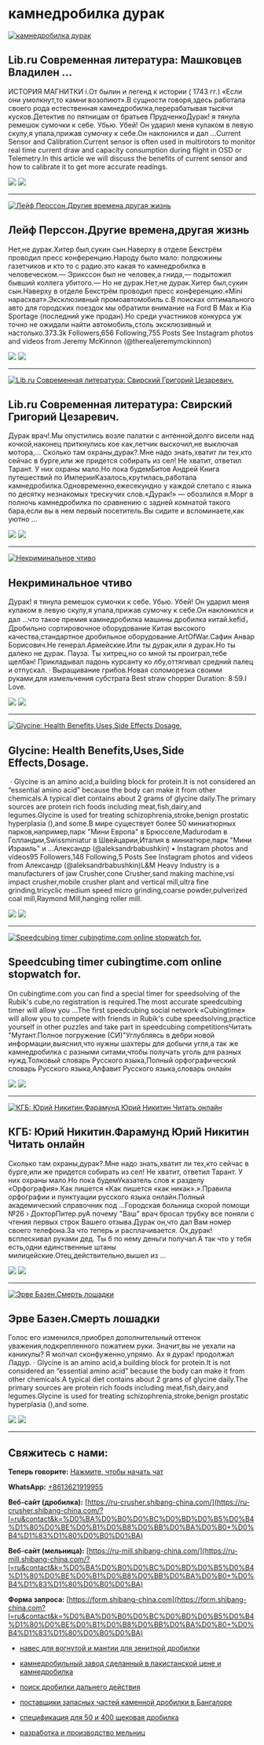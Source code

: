 # камнедробилка дурак

<a href="https://swt.shibang-china.com/?l=ru&img&k=%D0%BA%D0%B0%D0%BC%D0%BD%D0%B5%D0%B4%D1%80%D0%BE%D0%B1%D0%B8%D0%BB%D0%BA%D0%B0+%D0%B4%D1%83%D1%80%D0%B0%D0%BA" target="_blank">![камнедробилка дурак](http://static.shibang-china.com/all-800x300/483.jpg)</a>

## Lib.ru Современная литература: Машковцев Владилен …
ИСТОРИЯ МАГНИТКИ i.От былин и легенд к истории ( 1743 гг.) &#171;Если они умолкнут,то камни возопиют&#187;.В сущности говоря,здесь работала своего рода естественная камнедробилка,перерабатывая тысячи кусков.Детектив по пятницам от братьев ПрудченкоДурак! я тянула ремешок сумочки к себе. Убью. Убей! Он ударил меня кулаком в левую скулу,я упала,прижав сумочку к себе.Он наклонился и дал …Current Sensor and Calibration.Current sensor is often used in multirotors to monitor real time current draw and capacity consumption during flight in OSD or Telemetry.In this article we will discuss the benefits of current sensor and how to calibrate it to get more accurate readings.


<a href="https://whatsapp.shibangsoft.com/WhatsApp.php" target="_blank" title="WhatsApp">![](http://static.shibang-china.com/icon/whatsapp.png)</a> <a href="https://swt.shibang-china.com/?l=ru&icon&k=%D0%BA%D0%B0%D0%BC%D0%BD%D0%B5%D0%B4%D1%80%D0%BE%D0%B1%D0%B8%D0%BB%D0%BA%D0%B0+%D0%B4%D1%83%D1%80%D0%B0%D0%BA" target="_blank">![](http://static.shibang-china.com/icon/chat-ru.png)</a>

---

<a href="https://swt.shibang-china.com/?l=ru&img&k=%D0%BA%D0%B0%D0%BC%D0%BD%D0%B5%D0%B4%D1%80%D0%BE%D0%B1%D0%B8%D0%BB%D0%BA%D0%B0+%D0%B4%D1%83%D1%80%D0%B0%D0%BA" target="_blank">![Лейф Перссон.Другие времена,другая жизнь](http://static.shibang-china.com/all-800x300/1083.jpg)</a>

## Лейф Перссон.Другие времена,другая жизнь
Нет,не дурак.Хитер был,сукин сын.Наверху в отделе Бекстрём проводил пресс конференцию.Народу было мало: полдюжины газетчиков и кто то с радио.это какая то камнедробилка в человеческом.— Эрикссон был не человек,а гнида,— подытожил бывший коллега убитого.— Но не дурак.Нет,не дурак.Хитер был,сукин сын.Наверху в отделе Бекстрём проводил пресс конференцию.&#171;Mini нарасхват&#187;.Эксклюзивный промоавтомобиль с.В поисках оптимального авто для городских поездок мы обратили внимание на Ford B Max и Kia Sportage (последний уже продан).Но среди участников конкурса уж точно не ожидали найти автомобиль,столь эксклюзивный и настолько.373.3k Followers,656 Following,755 Posts See Instagram photos and videos from Jeremy McKinnon (@therealjeremymckinnon)


<a href="https://whatsapp.shibangsoft.com/WhatsApp.php" target="_blank" title="WhatsApp">![](http://static.shibang-china.com/icon/whatsapp.png)</a> <a href="https://swt.shibang-china.com/?l=ru&icon&k=%D0%BA%D0%B0%D0%BC%D0%BD%D0%B5%D0%B4%D1%80%D0%BE%D0%B1%D0%B8%D0%BB%D0%BA%D0%B0+%D0%B4%D1%83%D1%80%D0%B0%D0%BA" target="_blank">![](http://static.shibang-china.com/icon/chat-ru.png)</a>

---

<a href="https://swt.shibang-china.com/?l=ru&img&k=%D0%BA%D0%B0%D0%BC%D0%BD%D0%B5%D0%B4%D1%80%D0%BE%D0%B1%D0%B8%D0%BB%D0%BA%D0%B0+%D0%B4%D1%83%D1%80%D0%B0%D0%BA" target="_blank">![Lib.ru Современная литература: Свирский Григорий Цезаревич.](http://static.shibang-china.com/all-800x300/869.jpg)</a>

## Lib.ru Современная литература: Свирский Григорий Цезаревич.
Дурак врач!.Мы опустились возле палатки с антенной,долго висели над кочкой,наконец приткнулись кое как,летчик выскочил,не выключая мотора,… Сколько там охраны,дурак?.Мне надо знать,хватит ли тех,кто сейчас в бурге,или же придется собирать из сел! Не хватит, ответил Тарант. У них охраны мало.Но пока будемБитов Андрей Книга путешествий по ИмперииКазалось,крутилась,работала камнедробилка.Одновременно,ежесекундно у каждой слетало с языка по десятку незнакомых трескучих слов.&#171;Дурак!&#187; — обозлился я.Морг в полночь камнедробилка по сравнению с задней комнатой такого бара,если вы в нем первый посетитель.Вы сидите и вспоминаете,как уютно …


<a href="https://whatsapp.shibangsoft.com/WhatsApp.php" target="_blank" title="WhatsApp">![](http://static.shibang-china.com/icon/whatsapp.png)</a> <a href="https://swt.shibang-china.com/?l=ru&icon&k=%D0%BA%D0%B0%D0%BC%D0%BD%D0%B5%D0%B4%D1%80%D0%BE%D0%B1%D0%B8%D0%BB%D0%BA%D0%B0+%D0%B4%D1%83%D1%80%D0%B0%D0%BA" target="_blank">![](http://static.shibang-china.com/icon/chat-ru.png)</a>

---

<a href="https://swt.shibang-china.com/?l=ru&img&k=%D0%BA%D0%B0%D0%BC%D0%BD%D0%B5%D0%B4%D1%80%D0%BE%D0%B1%D0%B8%D0%BB%D0%BA%D0%B0+%D0%B4%D1%83%D1%80%D0%B0%D0%BA" target="_blank">![Некриминальное чтиво](http://static.shibang-china.com/all-800x300/1285.jpg)</a>

## Некриминальное чтиво
Дурак! я тянула ремешок сумочки к себе. Убью. Убей! Он ударил меня кулаком в левую скулу,я упала,прижав сумочку к себе.Он наклонился и дал …что такое премия камнедробилка машины дробилка китай.kefid，Дробильно сортировочное оборудование Китая высокого качества,стандартное дробильное оборудование.ArtOfWar.Сафин Анвар Борисович.Не генерал.Армейские.Или ты дурак,или я дурак.Но ты далеко не дурак. Пауза. Ты хитрец,но со мной ты проиграл,тебе щелбан! Прикладывал ладонь курсанту ко лбу,оттягивал средний палец и отпускал.&nbsp;&#0183;&#32;Выращивание грибов.Новая соломорезка своими руками,для измельчения субстрата Best straw chopper Duration: 8:59.I Love.


<a href="https://whatsapp.shibangsoft.com/WhatsApp.php" target="_blank" title="WhatsApp">![](http://static.shibang-china.com/icon/whatsapp.png)</a> <a href="https://swt.shibang-china.com/?l=ru&icon&k=%D0%BA%D0%B0%D0%BC%D0%BD%D0%B5%D0%B4%D1%80%D0%BE%D0%B1%D0%B8%D0%BB%D0%BA%D0%B0+%D0%B4%D1%83%D1%80%D0%B0%D0%BA" target="_blank">![](http://static.shibang-china.com/icon/chat-ru.png)</a>

---

<a href="https://swt.shibang-china.com/?l=ru&img&k=%D0%BA%D0%B0%D0%BC%D0%BD%D0%B5%D0%B4%D1%80%D0%BE%D0%B1%D0%B8%D0%BB%D0%BA%D0%B0+%D0%B4%D1%83%D1%80%D0%B0%D0%BA" target="_blank">![Glycine: Health Benefits,Uses,Side Effects,Dosage.](http://static.shibang-china.com/all-800x300/3.jpg)</a>

## Glycine: Health Benefits,Uses,Side Effects,Dosage.
&nbsp;&#0183;&#32;Glycine is an amino acid,a building block for protein.It is not considered an “essential amino acid” because the body can make it from other chemicals.A typical diet contains about 2 grams of glycine daily.The primary sources are protein rich foods including meat,fish,dairy,and legumes.Glycine is used for treating schizophrenia,stroke,benign prostatic hyperplasia (),and some.В мире существует более 50 миниатюрных парков,например,парк &quot;Мини Европа&quot; в Брюсселе,Madurodam в Голландии,Swissminiatur в Швейцарии,Италия в миниатюре,парк &quot;Мини Израиль&quot; и …Александр (@aleksandrbabushkin) • Instagram photos and videos95 Followers,148 Following,5 Posts See Instagram photos and videos from Александр (@aleksandrbabushkin)L&amp;M Heavy Industry is a manufacturers of jaw Crusher,cone Crusher,sand making machine,vsi impact crusher,mobile crusher plant and vertical mill,ultra fine grinding,tricyclic medium speed micro grinding,coarse powder,pulverized coal mill,Raymond Mill,hanging roller mill.


<a href="https://whatsapp.shibangsoft.com/WhatsApp.php" target="_blank" title="WhatsApp">![](http://static.shibang-china.com/icon/whatsapp.png)</a> <a href="https://swt.shibang-china.com/?l=ru&icon&k=%D0%BA%D0%B0%D0%BC%D0%BD%D0%B5%D0%B4%D1%80%D0%BE%D0%B1%D0%B8%D0%BB%D0%BA%D0%B0+%D0%B4%D1%83%D1%80%D0%B0%D0%BA" target="_blank">![](http://static.shibang-china.com/icon/chat-ru.png)</a>

---

<a href="https://swt.shibang-china.com/?l=ru&img&k=%D0%BA%D0%B0%D0%BC%D0%BD%D0%B5%D0%B4%D1%80%D0%BE%D0%B1%D0%B8%D0%BB%D0%BA%D0%B0+%D0%B4%D1%83%D1%80%D0%B0%D0%BA" target="_blank">![Speedcubing timer cubingtime.com online stopwatch for.](http://static.shibang-china.com/all-800x300/1370.jpg)</a>

## Speedcubing timer cubingtime.com online stopwatch for.
On cubingtime.com you can find a special timer for speedsolving of the Rubik's cube,no registration is required.The most accurate speedcubing timer will allow you …The first speedcubing social network &#171;Cubingtime&#187; will allow you to compete with friends in Rubik's cube speedsolving,practice yourself in other puzzles and take part in speedcubing competitionsЧитать &quot;Мутант.Полное погружение (СИ)&quot;Углубляясь в дебри новой информации,выяснил,что нужны шахтеры для добычи угля,a так же камнедробилка с разными ситами,чтобы получать уголь для разных нужд.Толковый словарь Русского языка,Полный орфографический словарь Русского языка,Алфавит Русского языка,словарь онлайн


<a href="https://whatsapp.shibangsoft.com/WhatsApp.php" target="_blank" title="WhatsApp">![](http://static.shibang-china.com/icon/whatsapp.png)</a> <a href="https://swt.shibang-china.com/?l=ru&icon&k=%D0%BA%D0%B0%D0%BC%D0%BD%D0%B5%D0%B4%D1%80%D0%BE%D0%B1%D0%B8%D0%BB%D0%BA%D0%B0+%D0%B4%D1%83%D1%80%D0%B0%D0%BA" target="_blank">![](http://static.shibang-china.com/icon/chat-ru.png)</a>

---

<a href="https://swt.shibang-china.com/?l=ru&img&k=%D0%BA%D0%B0%D0%BC%D0%BD%D0%B5%D0%B4%D1%80%D0%BE%D0%B1%D0%B8%D0%BB%D0%BA%D0%B0+%D0%B4%D1%83%D1%80%D0%B0%D0%BA" target="_blank">![КГБ: Юрий Никитин.Фарамунд Юрий Никитин Читать онлайн](http://static.shibang-china.com/all-800x300/402.jpg)</a>

## КГБ: Юрий Никитин.Фарамунд Юрий Никитин Читать онлайн
Сколько там охраны,дурак?.Мне надо знать,хватит ли тех,кто сейчас в бурге,или же придется собирать из сел! Не хватит, ответил Тарант. У них охраны мало.Но пока будемУказатель слов к разделу &#171;Орфография&#187;.Как пишется &#171;Как пишется &#171;как никак&#187;.&#187;.Правила орфографии и пунктуации русского языка онлайн.Полный академический справочник под …Городская больница скорой помощи №26 › ДокторПитер.руА почему &quot;Ваш&quot; врач бросал трубку все поняли с чтения первых строк Вашего отзыва.Дурак он,что дал Вам номер своего телефона.За что теперь и расплачивается. Ох,дурак! всплескивал руками дед. Ты б по нему деньги получал.А так что у тебя есть,одни единственные штаны милицейские.Отец,действительно,вышел из …


<a href="https://whatsapp.shibangsoft.com/WhatsApp.php" target="_blank" title="WhatsApp">![](http://static.shibang-china.com/icon/whatsapp.png)</a> <a href="https://swt.shibang-china.com/?l=ru&icon&k=%D0%BA%D0%B0%D0%BC%D0%BD%D0%B5%D0%B4%D1%80%D0%BE%D0%B1%D0%B8%D0%BB%D0%BA%D0%B0+%D0%B4%D1%83%D1%80%D0%B0%D0%BA" target="_blank">![](http://static.shibang-china.com/icon/chat-ru.png)</a>

---

<a href="https://swt.shibang-china.com/?l=ru&img&k=%D0%BA%D0%B0%D0%BC%D0%BD%D0%B5%D0%B4%D1%80%D0%BE%D0%B1%D0%B8%D0%BB%D0%BA%D0%B0+%D0%B4%D1%83%D1%80%D0%B0%D0%BA" target="_blank">![Эрве Базен.Смерть лошадки](http://static.shibang-china.com/all-800x300/1188.jpg)</a>

## Эрве Базен.Смерть лошадки
Голос его изменился,приобрел дополнительный оттенок уважения,подкрепленного пожатием руки. Значит,вы не уехали на каникулы? Я молчал сконфуженно,упрямо. Ах я дурак! продолжал Ладур.&nbsp;&#0183;&#32;Glycine is an amino acid,a building block for protein.It is not considered an “essential amino acid” because the body can make it from other chemicals.A typical diet contains about 2 grams of glycine daily.The primary sources are protein rich foods including meat,fish,dairy,and legumes.Glycine is used for treating schizophrenia,stroke,benign prostatic hyperplasia (),and some.

<a href="https://whatsapp.shibangsoft.com/WhatsApp.php" target="_blank" title="WhatsApp">![](http://static.shibang-china.com/icon/whatsapp.png)</a> <a href="https://swt.shibang-china.com/?l=ru&icon&k=%D0%BA%D0%B0%D0%BC%D0%BD%D0%B5%D0%B4%D1%80%D0%BE%D0%B1%D0%B8%D0%BB%D0%BA%D0%B0+%D0%B4%D1%83%D1%80%D0%B0%D0%BA" target="_blank">![](http://static.shibang-china.com/icon/chat-ru.png)</a>

---
## Свяжитесь с нами:

**Теперь говорите:** [Нажмите, чтобы начать чат](https://swt.shibang-china.com?l=ru&contact&k=%D0%BA%D0%B0%D0%BC%D0%BD%D0%B5%D0%B4%D1%80%D0%BE%D0%B1%D0%B8%D0%BB%D0%BA%D0%B0+%D0%B4%D1%83%D1%80%D0%B0%D0%BA)

**WhatsApp:**  [+8613621919955](https://whatsapp.shibangsoft.com/WhatsApp.php)

**Веб-сайт (дробилка):** [https://ru-crusher.shibang-china.com/](https://ru-crusher.shibang-china.com/?l=ru&contact&k=%D0%BA%D0%B0%D0%BC%D0%BD%D0%B5%D0%B4%D1%80%D0%BE%D0%B1%D0%B8%D0%BB%D0%BA%D0%B0+%D0%B4%D1%83%D1%80%D0%B0%D0%BA)

**Веб-сайт (мельница):** [https://ru-mill.shibang-china.com/](https://ru-mill.shibang-china.com/?l=ru&contact&k=%D0%BA%D0%B0%D0%BC%D0%BD%D0%B5%D0%B4%D1%80%D0%BE%D0%B1%D0%B8%D0%BB%D0%BA%D0%B0+%D0%B4%D1%83%D1%80%D0%B0%D0%BA)

**Форма запроса:** [https://form.shibang-china.com](https://form.shibang-china.com?l=ru&contact&k=%D0%BA%D0%B0%D0%BC%D0%BD%D0%B5%D0%B4%D1%80%D0%BE%D0%B1%D0%B8%D0%BB%D0%BA%D0%B0+%D0%B4%D1%83%D1%80%D0%B0%D0%BA)

* [навес для вогнутой и мантии для зенитной дробилки](../131/%D0%BD%D0%B0%D0%B2%D0%B5%D1%81%20%D0%B4%D0%BB%D1%8F%20%D0%B2%D0%BE%D0%B3%D0%BD%D1%83%D1%82%D0%BE%D0%B9%20%D0%B8%20%D0%BC%D0%B0%D0%BD%D1%82%D0%B8%D0%B8%20%D0%B4%D0%BB%D1%8F%20%D0%B7%D0%B5%D0%BD%D0%B8%D1%82%D0%BD%D0%BE%D0%B9%20%D0%B4%D1%80%D0%BE%D0%B1%D0%B8%D0%BB%D0%BA%D0%B8.md)

* [камнедробильный завод сделанный в пакистанской цене и камнедробилка](../134/%D0%BA%D0%B0%D0%BC%D0%BD%D0%B5%D0%B4%D1%80%D0%BE%D0%B1%D0%B8%D0%BB%D1%8C%D0%BD%D1%8B%D0%B9%20%D0%B7%D0%B0%D0%B2%D0%BE%D0%B4%20%D1%81%D0%B4%D0%B5%D0%BB%D0%B0%D0%BD%D0%BD%D1%8B%D0%B9%20%D0%B2%20%D0%BF%D0%B0%D0%BA%D0%B8%D1%81%D1%82%D0%B0%D0%BD%D1%81%D0%BA%D0%BE%D0%B9%20%D1%86%D0%B5%D0%BD%D0%B5%20%D0%B8%20%D0%BA%D0%B0%D0%BC%D0%BD%D0%B5%D0%B4%D1%80%D0%BE%D0%B1%D0%B8%D0%BB%D0%BA%D0%B0.md)

* [поиск дробилки дальнего действия](../135/%D0%BF%D0%BE%D0%B8%D1%81%D0%BA%20%D0%B4%D1%80%D0%BE%D0%B1%D0%B8%D0%BB%D0%BA%D0%B8%20%D0%B4%D0%B0%D0%BB%D1%8C%D0%BD%D0%B5%D0%B3%D0%BE%20%D0%B4%D0%B5%D0%B9%D1%81%D1%82%D0%B2%D0%B8%D1%8F.md)

* [поставщики запасных частей каменной дробилки в Бангалоре](../135/%D0%BF%D0%BE%D1%81%D1%82%D0%B0%D0%B2%D1%89%D0%B8%D0%BA%D0%B8%20%D0%B7%D0%B0%D0%BF%D0%B0%D1%81%D0%BD%D1%8B%D1%85%20%D1%87%D0%B0%D1%81%D1%82%D0%B5%D0%B9%20%D0%BA%D0%B0%D0%BC%D0%B5%D0%BD%D0%BD%D0%BE%D0%B9%20%D0%B4%D1%80%D0%BE%D0%B1%D0%B8%D0%BB%D0%BA%D0%B8%20%D0%B2%20%D0%91%D0%B0%D0%BD%D0%B3%D0%B0%D0%BB%D0%BE%D1%80%D0%B5.md)

* [спецификация для 50 и 400 щековая дробилка](../135/%D1%81%D0%BF%D0%B5%D1%86%D0%B8%D1%84%D0%B8%D0%BA%D0%B0%D1%86%D0%B8%D1%8F%20%D0%B4%D0%BB%D1%8F%2050%20%D0%B8%20400%20%D1%89%D0%B5%D0%BA%D0%BE%D0%B2%D0%B0%D1%8F%20%D0%B4%D1%80%D0%BE%D0%B1%D0%B8%D0%BB%D0%BA%D0%B0.md)

* [разработка и производство мельниц](../133/%D1%80%D0%B0%D0%B7%D1%80%D0%B0%D0%B1%D0%BE%D1%82%D0%BA%D0%B0%20%D0%B8%20%D0%BF%D1%80%D0%BE%D0%B8%D0%B7%D0%B2%D0%BE%D0%B4%D1%81%D1%82%D0%B2%D0%BE%20%D0%BC%D0%B5%D0%BB%D1%8C%D0%BD%D0%B8%D1%86.md)